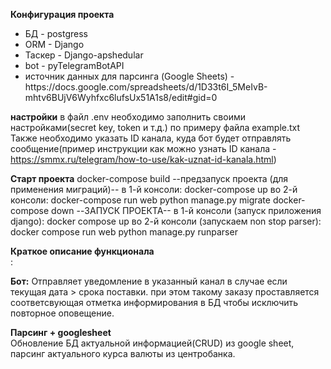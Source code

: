 <b>Конфигурация проекта</b><br>
<ul>
<li>БД - postgress</li>
<li>ORM - Django</li>
<li>Таскер - Django-apshedular </li>
<li>bot - pyTelegramBotAPI</li>
<li>источник данных для парсинга (Google Sheets) - https://docs.google.com/spreadsheets/d/1D33t6I_5MeIvB-mhtv6BUjV6Wyhfxc6lufsUx51A1s8/edit#gid=0</li>
</ul>

<b>настройки</b>
в файл .env необходимо заполнить своими настройками(secret key, token и т.д.) по примеру файла example.txt</br>
Также необходимо указать ID канала, куда бот будет отправлять сообщение(пример инструкции как можно узнать ID канала - https://smmx.ru/telegram/how-to-use/kak-uznat-id-kanala.html)</br>

<b>Старт проекта</b>
docker-compose build
--предзапуск проекта (для применения миграций)--
в 1-й консоли:
docker-compose up
во 2-й консоли:
docker-compose run web python manage.py migrate
docker-compose down
--ЗАПУСК ПРОЕКТА--
в 1-й консоли (запуск приложения django):
docker compose up
во 2-й консоли (запускаем non stop parser):
docker compose run web python manage.py runparser

<b>Краткое описание функционала</b><br>:

<b>Бот:</b> Отправляет уведомление в указанный канал в случае если текущая дата > срока поставки. при этом такому заказу проставляется соответсвующая отметка информирования в БД чтобы исключить повторное оповещение.<br>

<b>Парсинг + googlesheet</b><br>
Обновление БД актуальной информацией(CRUD) из google sheet, парсинг актуального курса валюты из центробанка.
